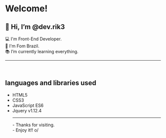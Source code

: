 
# Welcome! 
  
 ## 👋 Hi, I’m @dev.rik3<br>
 :computer: I'm Front-End Developer.<br>
 :house_with_garden: I'm Fom Brazil.<br>
 :books: I’m currently learning everything.<br>
  <hr><br>

## languages and libraries used
  <ul>
  <li>HTML5<br>
  <li>CSS3 <br>
  <li>JavaScript ES6<br>
  <li>Jquery v1.12.4
    <hr>
 - Thanks for visiting. <br>
 - Enjoy it!! o/

